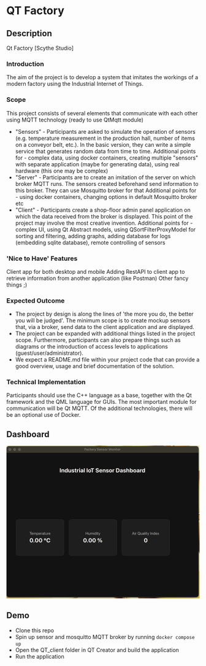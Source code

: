 # QT Factory

## Description 

Qt Factory [Scythe Studio]
### Introduction
The aim of the project is to develop a system that imitates the workings of a modern factory using the Industrial Internet of Things.
 
### Scope
This project consists of several elements that communicate with each other using MQTT technology (ready to use QtMqtt module)

- "Sensors" - Participants are asked to simulate the operation of sensors (e.g. temperature measurement in the production hall, number of items on a conveyor belt, etc.). In the basic version, they can write a simple service that generates random data from time to time.
Additional points for - complex data, using docker containers, creating multiple "sensors" with separate application (maybe for generating data), using real hardware (this one may be complex)
- "Server" - Participants are to create an imitation of the server on which broker MQTT runs. The sensors created beforehand send information to this broker. They can use Mosquitto broker for that
Additional points for - using docker containers, changing options in default Mosquitto broker etc
- "Client" - Participants create a shop-floor admin panel application on which the data received from the broker is displayed. This point of the project may involve the most creative invention.
Additional points for - complex UI, using Qt Abstract models, using QSortFilterProxyModel for sorting and filtering, adding graphs, adding database for logs (embedding sqlite database), remote controlling of sensors

### 'Nice to Have' Features
Client app for both desktop and mobile
Adding RestAPI to client app to retrieve information from another application (like Postman)
Other fancy things ;)

### Expected Outcome
- The project by design is along the lines of 'the more you do, the better you will be judged'. The minimum scope is to create mockup sensors that, via a broker, send data to the client application and are displayed. 
- The project can be expanded with additional things listed in the project scope. Furthermore, participants can also prepare things such as diagrams or the introduction of access levels to applications (guest/user/administrator).
- We expect a README.md file within your project code that can provide a good overview, usage and brief documentation of the solution.
 
### Technical Implementation
Participants should use the C++ language as a base, together with the Qt framework and the QML language for GUIs. The most important module for communication will be Qt MQTT. Of the additional technologies, there will be an optional use of Docker.

## Dashboard
![Dashboard](screenshots/dashboard.png)

## Demo

- Clone this repo
- Spin up sensor and mosquitto MQTT broker by running `docker compose up`
- Open the QT_client folder in QT Creator and build the application
- Run the application

